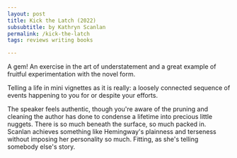 ```yaml
---
layout: post
title: Kick the Latch (2022)
subsubtitle: by Kathryn Scanlan
permalink: /kick-the-latch
tags: reviews writing books

---
```


A gem!
An exercise in the art of understatement and a great example of fruitful experimentation with the novel form.
<!--more-->
Telling a life in mini vignettes as it is really: a loosely connected sequence of events happening to you for or despite your efforts.

The speaker feels authentic, though you're aware of the pruning and cleaning the author has done to condense a lifetime into precious little nuggets.
There is so much beneath the surface, so much packed in.
Scanlan achieves something like Hemingway's plainness and terseness without imposing her personality so much.
Fitting, as she's telling somebody else's story.